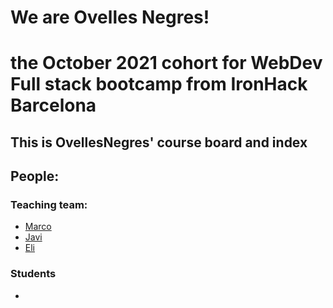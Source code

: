 # We are Ovelles Negres!
# the October 2021 cohort for WebDev Full stack bootcamp from IronHack Barcelona

## This is OvellesNegres' course board and index

## People:

### Teaching team:
- [Marco](github.com/marco-ih-bcn)
- [Javi](github.com/javisastre)
- [Eli](github.com/elisendamonserrat)

### Students
- 
